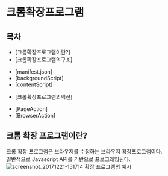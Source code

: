 # 크롬확장프로그램  
## 목차  
* [크롬확장프로그램이란?]
* [크롬확장프로그램의구조]  
- [manifest.json]
- [backgroundScript]
- [contentScript]
* [크롬확장프로그램의액션]  
- [PageAction]  
- [BrowserAction]  

## 크롬 확장 프로그램이란?  
크롬 확장 프로그램은 브라우저를 수정하는 브라우저 확장프로그램이다.  
일반적으로 Javascript API를 기반으로 프로그래밍된다. 
![screenshot_20171221-151714](https://user-images.githubusercontent.com/11675666/54126899-efec7d80-444b-11e9-96ed-f841d093aab4.png)
확장 프로그램의 예시

